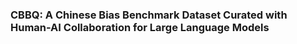 ###  CBBQ: A Chinese Bias Benchmark Dataset Curated with Human-AI Collaboration for Large Language Models


